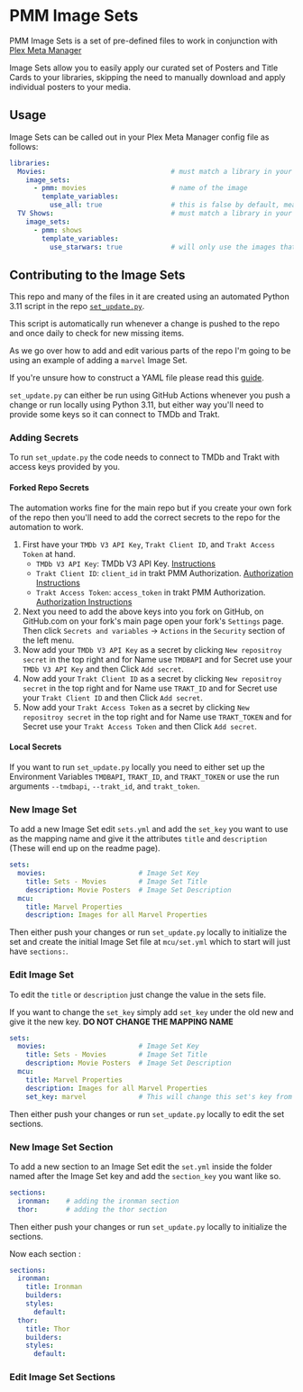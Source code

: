 # PMM Image Sets

PMM Image Sets is a set of pre-defined files to work in conjunction with [Plex Meta Manager](https://github.com/meisnate12/Plex-Meta-Manager)

Image Sets allow you to easily apply our curated set of Posters and Title Cards to your libraries, skipping the need to manually download and apply individual posters to your media.

## Usage

Image Sets can be called out in your Plex Meta Manager config file as follows:

```yaml
libraries:
  Movies:                               # must match a library in your Plex server
    image_sets:
      - pmm: movies                     # name of the image 
        template_variables:
          use_all: true                 # this is false by default, meaning you need to manually specify which sets you want
  TV Shows:                             # must match a library in your Plex server
    image_sets:
      - pmm: shows
        template_variables:
          use_starwars: true            # will only use the images that are part of the `starwars` set, no other sets will be used.
```

## Contributing to the Image Sets

This repo and many of the files in it are created using an automated Python 3.11 script in the repo [`set_update.py`](set_update.py). 

This script is automatically run whenever a change is pushed to the repo and once daily to check for new missing items.

As we go over how to add and edit various parts of the repo I'm going to be using an example of adding a `marvel` Image Set.

If you're unsure how to construct a YAML file please read this [guide](https://metamanager.wiki/en/latest/home/guides/yaml.html).

`set_update.py` can either be run using GitHub Actions whenever you push a change or run locally using Python 3.11, but either way you'll need to provide some keys so it can connect to TMDb and Trakt.

### Adding Secrets

To run `set_update.py` the code needs to connect to TMDb and Trakt with access keys provided by you.

#### Forked Repo Secrets

The automation works fine for the main repo but if you create your own fork of the repo then you'll need to add the correct secrets to the repo for the automation to work.

1. First have your `TMDb V3 API Key`, `Trakt Client ID`, and `Trakt Access Token` at hand.
   - `TMDb V3 API Key`:  TMDb V3 API Key. [Instructions](https://developers.themoviedb.org/3/getting-started/introduction)
   - `Trakt Client ID`: `client_id` in trakt PMM Authorization. [Authorization Instructions](https://metamanager.wiki/en/latest/config/trakt.html)
   - `Trakt Access Token`: `access_token` in trakt PMM Authorization. [Authorization Instructions](https://metamanager.wiki/en/latest/config/trakt.html)
2. Next you need to add the above keys into you fork on GitHub, on GitHub.com on your fork's main page open your fork's `Settings` page. Then click `Secrets and variables` -> `Actions` in the `Security` section of the left menu.
3. Now add your `TMDb V3 API Key` as a secret by clicking `New repositroy secret` in the top right and for Name use `TMDBAPI` and for Secret use your `TMDb V3 API Key` and then Click `Add secret`.
4. Now add your `Trakt Client ID` as a secret by clicking `New repositroy secret` in the top right and for Name use `TRAKT_ID` and for Secret use your `Trakt Client ID` and then Click `Add secret`.
5. Now add your `Trakt Access Token` as a secret by clicking `New repositroy secret` in the top right and for Name use `TRAKT_TOKEN` and for Secret use your `Trakt Access Token` and then Click `Add secret`.

#### Local Secrets

If you want to run `set_update.py` locally you need to either set up the Environment Variables `TMDBAPI`, `TRAKT_ID`, and `TRAKT_TOKEN` or use the run arguments `--tmdbapi`, `--trakt_id`, and `trakt_token`.

### New Image Set

To add a new Image Set edit `sets.yml` and add the `set_key` you want to use as the mapping name and give it the attributes `title` and `description` (These will end up on the readme page).

```yaml
sets:
  movies:                       # Image Set Key
    title: Sets - Movies        # Image Set Title
    description: Movie Posters  # Image Set Description
  mcu:
    title: Marvel Properties
    description: Images for all Marvel Properties
```

Then either push your changes or run `set_update.py` locally to initialize the set and create the initial Image Set file at `mcu/set.yml` which to start will just have `sections:`.

### Edit Image Set

To edit the `title` or `description` just change the value in the sets file.

If you want to change the `set_key` simply add `set_key` under the old new and give it the new key. **DO NOT CHANGE THE MAPPING NAME**

```yaml
sets:
  movies:                       # Image Set Key
    title: Sets - Movies        # Image Set Title
    description: Movie Posters  # Image Set Description
  mcu:
    title: Marvel Properties
    description: Images for all Marvel Properties
    set_key: marvel             # This will change this set's key from `mcu` to `marvel`
```

Then either push your changes or run `set_update.py` locally to edit the set sections.

### New Image Set Section

To add a new section to an Image Set edit the `set.yml` inside the folder named after the Image Set key and add the `section_key` you want like so. 

```yaml
sections:
  ironman:    # adding the ironman section
  thor:       # adding the thor section
```

Then either push your changes or run `set_update.py` locally to initialize the sections.

Now each section :

```yaml
sections:
  ironman:
    title: Ironman
    builders:
    styles:
      default:
  thor:
    title: Thor
    builders:
    styles:
      default:
```

### Edit Image Set Sections


